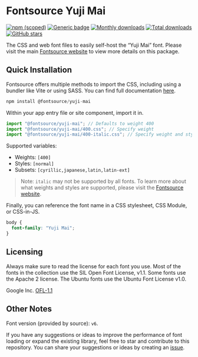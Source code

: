 # Fontsource Yuji Mai

[![npm (scoped)](https://img.shields.io/npm/v/@fontsource/yuji-mai?color=brightgreen)](https://www.npmjs.com/package/@fontsource/yuji-mai) [![Generic badge](https://img.shields.io/badge/fontsource-passing-brightgreen)](https://github.com/fontsource/fontsource) [![Monthly downloads](https://badgen.net/npm/dm/@fontsource/yuji-mai)](https://github.com/fontsource/fontsource) [![Total downloads](https://badgen.net/npm/dt/@fontsource/yuji-mai)](https://github.com/fontsource/fontsource) [![GitHub stars](https://img.shields.io/github/stars/fontsource/fontsource.svg?style=social&label=Star)](https://github.com/fontsource/fontsource/stargazers)

The CSS and web font files to easily self-host the “Yuji Mai” font. Please visit the main [Fontsource website](https://fontsource.org/fonts/yuji-mai) to view more details on this package.

## Quick Installation

Fontsource offers multiple methods to import the CSS, including using a bundler like Vite or using SASS. You can find full documentation [here](https://fontsource.org/docs/getting-started/introduction).

```javascript
npm install @fontsource/yuji-mai
```

Within your app entry file or site component, import it in.

```javascript
import "@fontsource/yuji-mai"; // Defaults to weight 400
import "@fontsource/yuji-mai/400.css"; // Specify weight
import "@fontsource/yuji-mai/400-italic.css"; // Specify weight and style
```

Supported variables:
- Weights: `[400]`
- Styles: `[normal]`
- Subsets: `[cyrillic,japanese,latin,latin-ext]`

> Note: `italic` may not be supported by all fonts. To learn more about what weights and styles are supported, please visit the [Fontsource website](https://fontsource.org/fonts/yuji-mai).

Finally, you can reference the font name in a CSS stylesheet, CSS Module, or CSS-in-JS.

```css
body {
  font-family: "Yuji Mai";
}
```

## Licensing
Always make sure to read the license for each font you use. Most of the fonts in the collection use the SIL Open Font License, v1.1. Some fonts use the Apache 2 license. The Ubuntu fonts use the Ubuntu Font License v1.0.

Google Inc.
[OFL-1.1](http://scripts.sil.org/OFL)

## Other Notes
Font version (provided by source): `v6`.

If you have any suggestions or ideas to improve the performance of font loading or expand the existing library, feel free to star and contribute to this repository. You can share your suggestions or ideas by creating an [issue](https://github.com/fontsource/fontsource/issues).